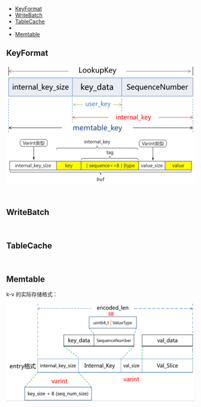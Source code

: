 
- [KeyFormat](#KeyFormat)
- [WriteBatch](#)
- [TableCache](#)
- [](#)
- [Memtable](#)



<a id="KeyFormat"></a>
## KeyFormat

![](assets/Key_format_10_04.png)   
![](assets/KV_format2_10_04.png)   


&nbsp;   
<a id="WriteBatch"></a>
## WriteBatch



&nbsp;   
<a id="TableCache"></a>
## TableCache



&nbsp;   
<a id="Memtable"></a>
## Memtable

k-v 的实际存储格式：

![](assets/KV_format_10_04.png)


&nbsp;   
<a id=""></a>
##



&nbsp;   
<a id=""></a>
##



&nbsp;   
<a id=""></a>
##

